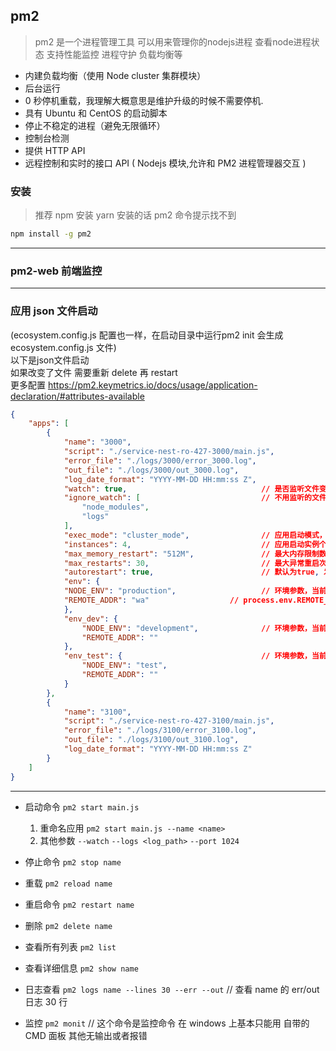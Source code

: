 ## pm2
> pm2 是一个进程管理工具 可以用来管理你的nodejs进程 查看node进程状态 支持性能监控 进程守护 负载均衡等
+ 内建负载均衡（使用 Node cluster 集群模块）
+ 后台运行
+ 0 秒停机重载，我理解大概意思是维护升级的时候不需要停机.
+ 具有 Ubuntu 和 CentOS 的启动脚本
+ 停止不稳定的进程（避免无限循环）
+ 控制台检测
+ 提供 HTTP API
+ 远程控制和实时的接口 API ( Nodejs 模块,允许和 PM2 进程管理器交互 )

### 安装
> 推荐 npm 安装 yarn 安装的话 pm2 命令提示找不到
```bash
npm install -g pm2
```
-----------------
### pm2-web 前端监控

----------
### 应用 json 文件启动
(ecosystem.config.js 配置也一样，在启动目录中运行pm2 init 会生成 ecosystem.config.js 文件)  
以下是json文件启动  
如果改变了文件 需要重新 delete 再 restart  
更多配置 https://pm2.keymetrics.io/docs/usage/application-declaration/#attributes-available
```json
{
    "apps": [
        {
            "name": "3000",
            "script": "./service-nest-ro-427-3000/main.js",
            "error_file": "./logs/3000/error_3000.log",
            "out_file": "./logs/3000/out_3000.log",
            "log_date_format": "YYYY-MM-DD HH:mm:ss Z",
            "watch": true,                              // 是否监听文件变动然后重启
            "ignore_watch": [                           // 不用监听的文件
                "node_modules",
                "logs"
            ],
            "exec_mode": "cluster_mode",                // 应用启动模式，支持fork和cluster模式
            "instances": 4,                             // 应用启动实例个数，仅在cluster模式有效 默认为fork；或者 max
            "max_memory_restart": "512M",               // 最大内存限制数，超出自动重启
            "max_restarts": 30,                         // 最大异常重启次数，即小于min_uptime运行时间重启次数；
            "autorestart": true,                        // 默认为true, 发生异常的情况下自动重启
            "env": {
            "NODE_ENV": "production",                   // 环境参数，当前指定为生产环境 process.env.NODE_ENV
            "REMOTE_ADDR": "wa"                  // process.env.REMOTE_ADDR
            },
            "env_dev": {
                "NODE_ENV": "development",              // 环境参数，当前指定为开发环境 pm2 start app.js --env_dev
                "REMOTE_ADDR": ""
            },
            "env_test": {                               // 环境参数，当前指定为测试环境 pm2 start app.js--env_test
                "NODE_ENV": "test",
                "REMOTE_ADDR": ""
            }
        },
        {
            "name": "3100",
            "script": "./service-nest-ro-427-3100/main.js",
            "error_file": "./logs/3100/error_3100.log",
            "out_file": "./logs/3100/out_3100.log",
            "log_date_format": "YYYY-MM-DD HH:mm:ss Z"
        }
    ]
}
```
------
+ 启动命令 `pm2 start main.js`
   1. 重命名应用 `pm2 start main.js --name <name>`
   2. 其他参数 `--watch` `--logs <log_path>` `--port 1024`

+ 停止命令 `pm2 stop name`

+ 重载 `pm2 reload name`

+ 重启命令 `pm2 restart name`

+ 删除 `pm2 delete name`

+ 查看所有列表 `pm2 list`

+ 查看详细信息 `pm2 show name`

+ 日志查看 `pm2 logs name --lines 30 --err --out` // 查看 name 的 err/out 日志 30 行 

+ 监控 `pm2 monit`  // 这个命令是监控命令 在 windows 上基本只能用 自带的 CMD 面板 其他无输出或者报错